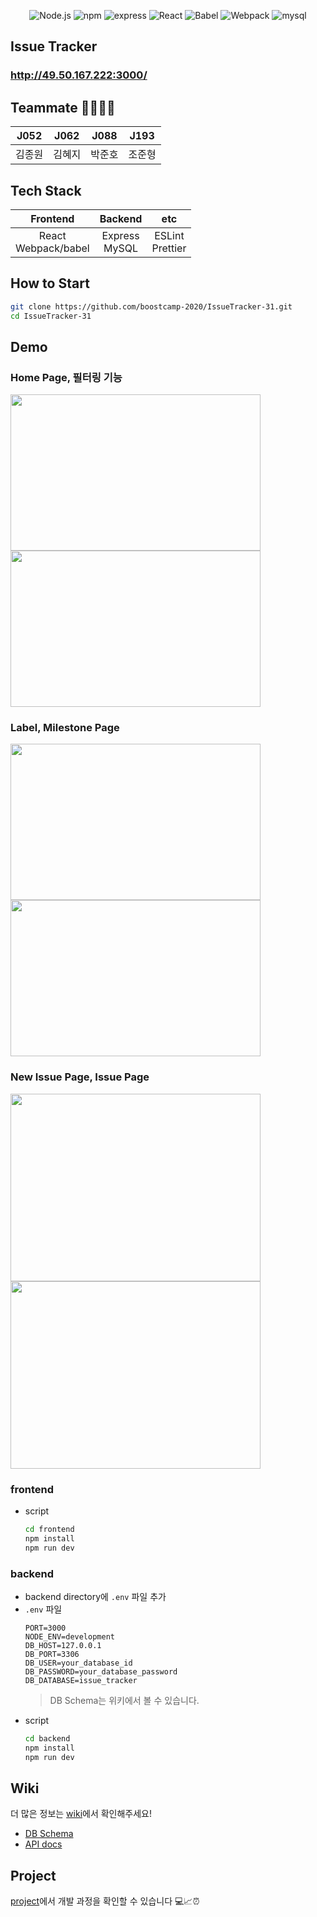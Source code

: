 <div align="center" style="margin-top : 10px">

![Node.js](https://img.shields.io/badge/Node.js-v12.18.2-green?logo=Node.js)
![npm](https://img.shields.io/badge/npm-v6.14.5-red?logo=npm)
![express](https://img.shields.io/badge/express-4.16.1-skyblue?logo=Node.js)
![React](https://img.shields.io/badge/react-17.0.1-blue?logo=react)
![Babel](https://img.shields.io/badge/@babel/core-7.12.3-yellow?logo=babel)
![Webpack](https://img.shields.io/badge/Webpack-4.32.2-blue?logo=Webpack)
![mysql](https://img.shields.io/badge/mysql-8.0.21-skyblue?logo=mysql)

</div>

## Issue Tracker

### http://49.50.167.222:3000/

## Teammate 👨‍👩‍👦‍👦

| J052   | J062   | J088   | J193   |
| ------ | ------ | ------ | ------ |
| 김종원 | 김혜지 | 박준호 | 조준형 |

## Tech Stack

|         Frontend         |      Backend      |         etc          |
| :----------------------: | :---------------: | :------------------: |
| React <br> Webpack/babel | Express<br> MySQL | ESLint <br> Prettier |

## How to Start

```bash
git clone https://github.com/boostcamp-2020/IssueTracker-31.git
cd IssueTracker-31
```

## Demo

### Home Page, 필터링 기능
<p>
  <img src="https://user-images.githubusercontent.com/48546343/102242131-143c8e80-3f3d-11eb-812e-e7a029d7afb7.png" width="400" height="250">
    <img src="https://user-images.githubusercontent.com/48546343/102242249-333b2080-3f3d-11eb-9b26-0a15c9ef03f5.png" width="400" height="250">
</p>

### Label, Milestone Page
<P>
  <img src="https://user-images.githubusercontent.com/48546343/102242276-38986b00-3f3d-11eb-9b56-4c337bbe7bc0.png" width="400" height="250">
  <img src="https://user-images.githubusercontent.com/48546343/102242297-3e8e4c00-3f3d-11eb-800c-768a7b735d17.png" width="400" height="250">
</p>

### New Issue Page, Issue Page
<p>
    <img src="https://user-images.githubusercontent.com/48546343/102242836-d8ee8f80-3f3d-11eb-9d28-cadf347467aa.png" width="400" height="300">
  <img src="https://user-images.githubusercontent.com/48546343/102242348-4f3ec200-3f3d-11eb-97d2-1d30a48a06ff.png" width="400" height="300">
</p>

### frontend

- script
  ```bash
  cd frontend
  npm install
  npm run dev
  ```

### backend

- backend directory에 `.env` 파일 추가
- `.env` 파일
  ```
  PORT=3000
  NODE_ENV=development
  DB_HOST=127.0.0.1
  DB_PORT=3306
  DB_USER=your_database_id
  DB_PASSWORD=your_database_password
  DB_DATABASE=issue_tracker
  ```
  > DB Schema는 위키에서 볼 수 있습니다.
- script
  ```bash
  cd backend
  npm install
  npm run dev
  ```

## Wiki

더 많은 정보는 [wiki](https://github.com/boostcamp-2020/IssueTracker-31/wiki)에서 확인해주세요!

- [DB Schema](https://github.com/boostcamp-2020/IssueTracker-31/wiki/DB-Schema)
- [API docs](https://github.com/boostcamp-2020/IssueTracker-31/wiki/API)

## Project

[project](https://github.com/boostcamp-2020/IssueTracker-31/projects)에서 개발 과정을 확인할 수 있습니다 💻📈⏰
